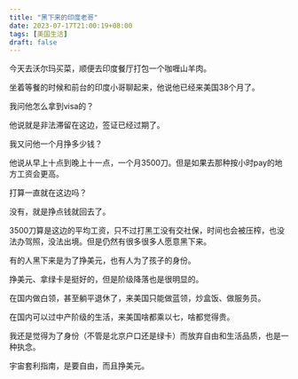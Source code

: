 ```yaml
---
title: "黑下来的印度老哥"
date: 2023-07-17T21:00:19+08:00
tags: [美国生活]
draft: false
---
```


今天去沃尔玛买菜，顺便去印度餐厅打包一个咖喱山羊肉。

坐着等餐的时候和前台的印度小哥聊起来，他说他已经来美国38个月了。
<!--more-->
我问他怎么拿到visa的？

他说就是非法滞留在这边，签证已经过期了。

我又问他一个月挣多少钱？

他说从早上十点到晚上十一点，一个月3500刀。但是如果去那种按小时pay的地方工资会更高。

打算一直就在这边吗？

没有，就是挣点钱就回去了。

3500刀算是这边的平均工资，只不过打黑工没有交社保，时间也会被压榨，也没法办驾照，没法出境。但是仍然有很多很多人愿意黑下来。

有的人黑下来是为了挣美元，也有人为了孩子的身份。

挣美元、拿绿卡是挺好的，但是阶级降落也是很明显的。

在国内做白领，甚至躺平退休了，来美国只能做蓝领，炒盒饭、做服务员。

在国内可以过中产阶级的生活，来美国啥都乘以七，啥都觉得贵。

我还是觉得为了身份（不管是北京户口还是绿卡）而放弃自由和生活品质，也是一种执念。

宇宙套利指南，是要自由，而且挣美元。